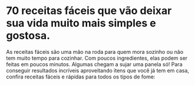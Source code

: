 # 70 receitas fáceis que vão deixar sua vida muito mais simples e gostosa. 

As receitas fáceis são uma mão na roda para quem mora sozinho ou não tem muito tempo para cozinhar. Com poucos ingredientes, elas podem ser feitas em poucos minutos. Algumas chegam a sujar uma panela só! Para conseguir resultados incríveis aproveitando itens que você já tem em casa, confira receitas fáceis e rápidas para todos os tipos de fome: